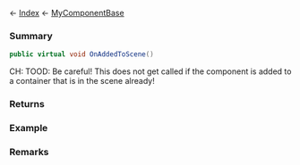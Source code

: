 ← [Index](Api-Index) ← [MyComponentBase](VRage.Game.Components.MyComponentBase)

### Summary

```csharp
public virtual void OnAddedToScene()
```

CH: TOOD: Be careful! This does not get called if the component is added to a container that is in the scene already!

### Returns

### Example

### Remarks

